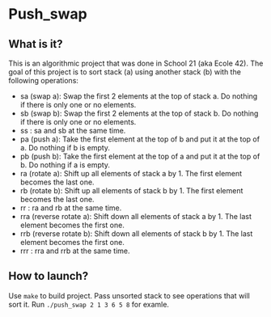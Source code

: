 # Push_swap

## What is it?
This is an algorithmic project that was done in School 21 (aka Ecole 42). 
The goal of this project is to sort stack (a) using another stack (b) with the following operations:

- sa (swap a): Swap the first 2 elements at the top of stack a.
  Do nothing if there is only one or no elements.
- sb (swap b): Swap the first 2 elements at the top of stack b.
  Do nothing if there is only one or no elements.
- ss : sa and sb at the same time.
- pa (push a): Take the first element at the top of b and put it at the top of a.
  Do nothing if b is empty.
- pb (push b): Take the first element at the top of a and put it at the top of b.
  Do nothing if a is empty.
- ra (rotate a): Shift up all elements of stack a by 1.
  The first element becomes the last one.
- rb (rotate b): Shift up all elements of stack b by 1.
  The first element becomes the last one.
- rr : ra and rb at the same time.
- rra (reverse rotate a): Shift down all elements of stack a by 1.
  The last element becomes the first one.
- rrb (reverse rotate b): Shift down all elements of stack b by 1.
  The last element becomes the first one.
- rrr : rra and rrb at the same time.

## How to launch?

Use ``make`` to build project. Pass unsorted stack to see operations that will sort it. Run ``./push_swap 2 1 3 6 5 8`` 
for examle.